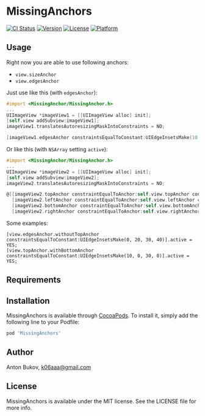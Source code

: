 # MissingAnchors

[![CI Status](http://img.shields.io/travis/k06a/MissingAnchors.svg?style=flat)](https://travis-ci.org/k06a/MissingAnchors)
[![Version](https://img.shields.io/cocoapods/v/MissingAnchors.svg?style=flat)](http://cocoapods.org/pods/MissingAnchors)
[![License](https://img.shields.io/cocoapods/l/MissingAnchors.svg?style=flat)](http://cocoapods.org/pods/MissingAnchors)
[![Platform](https://img.shields.io/cocoapods/p/MissingAnchors.svg?style=flat)](http://cocoapods.org/pods/MissingAnchors)

## Usage

Right now you are able to use following anchors:
- `view.sizeAnchor`
- `view.edgesAnchor`

Just use like this (with `edgesAnchor`):
```objective-c
#import <MissingAnchor/MissingAnchor.h>
...
UIImageView *imageView1 = [[UIImageView alloc] init];
[self.view addSubview:imageView1];
imageView1.translatesAutoresizingMaskIntoConstraints = NO;

[imageView1.edgesAnchor constraintsEqualToConstant:UIEdgeInsetsMake(10, 20, 30, 40)].active = YES;
```
Or like this (with `NSArray` setting `active`):
```objective-c
#import <MissingAnchor/MissingAnchor.h>
...
UIImageView *imageView2 = [[UIImageView alloc] init];
[self.view addSubview:imageView2];
imageView2.translatesAutoresizingMaskIntoConstraints = NO;

@[[imageView2.topAnchor constraintEqualToAnchor:self.view.topAnchor constant:10],
  [imageView2.leftAnchor constraintEqualToAnchor:self.view.leftAnchor constant:20],
  [imageView2.bottomAnchor constraintEqualToAnchor:self.view.bottomAnchor constant:-30],
  [imageView2.rightAnchor constraintEqualToAnchor:self.view.rightAnchor constant:-40]].active = YES;
```
Some examples:
```
[view.edgesAnchor.withoutTopAnchor constraintsEqualToConstant:UIEdgeInsetsMake(0, 20, 30, 40)].active = YES;
[view.topAnchor.withBottomAnchor constraintsEqualToConstant:UIEdgeInsetsMake(10, 0, 30, 0)].active = YES;
```

## Requirements

## Installation

MissingAnchors is available through [CocoaPods](http://cocoapods.org). To install
it, simply add the following line to your Podfile:

```ruby
pod 'MissingAnchors'
```

## Author

Anton Bukov, k06aaa@gmail.com

## License

MissingAnchors is available under the MIT license. See the LICENSE file for more info.
